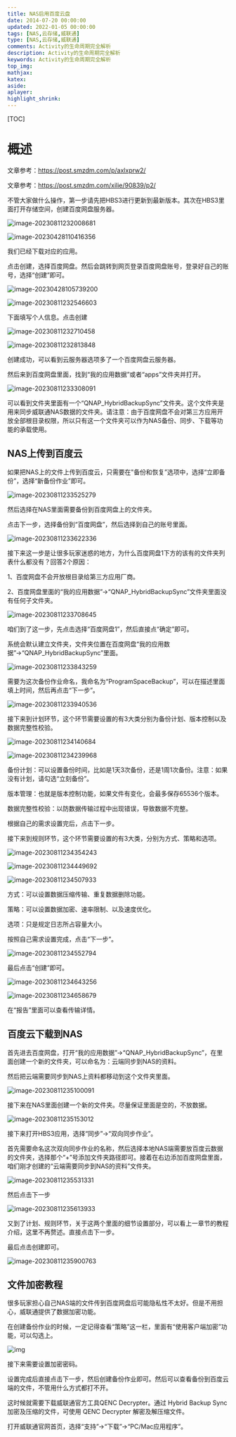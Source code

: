 ```yaml
---
title: NAS启用百度云盘
date: 2014-07-20 00:00:00
updated: 2022-01-05 00:00:00
tags: [NAS,云存储,威联通]
type: [NAS,云存储,威联通]
comments: Activity的生命周期完全解析
description: Activity的生命周期完全解析
keywords: Activity的生命周期完全解析
top_img:
mathjax:
katex:
aside:
aplayer:
highlight_shrink:
---
```


[TOC]

# 概述

文章参考：https://post.smzdm.com/p/axlxprw2/

文章参考：https://post.smzdm.com/xilie/90839/p2/



不管大家做什么操作，第一步请先把HBS3进行更新到最新版本。其次在HBS3里面打开存储空间，创建百度网盘服务器。

![image-20230811232008681](./images/07.NAS%E5%90%AF%E7%94%A8%E7%99%BE%E5%BA%A6%E4%BA%91%E7%9B%98/image-20230811232008681.png)

![image-20230428110416356](images/07.NAS%E5%90%AF%E7%94%A8%E7%99%BE%E5%BA%A6%E4%BA%91%E7%9B%98/image-20230428110416356.png)

我们已经下载对应的应用。







点击创建，选择百度网盘。然后会跳转到网页登录百度网盘账号，登录好自己的账号，选择“创建”即可。

![image-20230428105739200](images/07.NAS%E5%90%AF%E7%94%A8%E7%99%BE%E5%BA%A6%E4%BA%91%E7%9B%98/image-20230428105739200.png)



![image-20230811232546603](./images/07.NAS%E5%90%AF%E7%94%A8%E7%99%BE%E5%BA%A6%E4%BA%91%E7%9B%98/image-20230811232546603.png)

下面填写个人信息。点击创建



![image-20230811232710458](./images/07.NAS%E5%90%AF%E7%94%A8%E7%99%BE%E5%BA%A6%E4%BA%91%E7%9B%98/image-20230811232710458.png)

![image-20230811232813848](./images/07.NAS%E5%90%AF%E7%94%A8%E7%99%BE%E5%BA%A6%E4%BA%91%E7%9B%98/image-20230811232813848.png)

创建成功，可以看到云服务器选项多了一个百度网盘云服务器。





然后来到百度网盘里面，找到“我的应用数据”或者“apps”文件夹并打开。

![image-20230811233308091](./images/07.NAS%E5%90%AF%E7%94%A8%E7%99%BE%E5%BA%A6%E4%BA%91%E7%9B%98/image-20230811233308091.png)



可以看到文件夹里面有一个“QNAP_HybridBackupSync”文件夹。这个文件夹是用来同步威联通NAS数据的文件夹。请注意：由于百度网盘不会对第三方应用开放全部根目录权限，所以只有这一个文件夹可以作为NAS备份、同步、下载等功能的承载使用。



## NAS上传到百度云

如果把NAS上的文件上传到百度云，只需要在"备份和恢复”选项中，选择“立即备份”，选择“新备份作业”即可。

![image-20230811233525279](./images/07.NAS%E5%90%AF%E7%94%A8%E7%99%BE%E5%BA%A6%E4%BA%91%E7%9B%98/image-20230811233525279.png)

然后选择在NAS里面需要备份到百度网盘上的文件夹。



点击下一步，选择备份到“百度网盘”，然后选择到自己的账号里面。

![image-20230811233622336](./images/07.NAS%E5%90%AF%E7%94%A8%E7%99%BE%E5%BA%A6%E4%BA%91%E7%9B%98/image-20230811233622336.png)



接下来这一步是让很多玩家迷惑的地方，为什么百度网盘1下方的该有的文件夹列表什么都没有？回答2个原因：

1、百度网盘不会开放根目录给第三方应用厂商。

2、百度网盘里面的“我的应用数据”→“QNAP_HybridBackupSync”文件夹里面没有任何子文件夹。

![image-20230811233708645](./images/07.NAS%E5%90%AF%E7%94%A8%E7%99%BE%E5%BA%A6%E4%BA%91%E7%9B%98/image-20230811233708645.png)

咱们到了这一步，先点击选择“百度网盘1”，然后直接点“确定”即可。

系统会默认建立文件夹，文件夹位置在百度网盘“我的应用数据”→“QNAP_HybridBackupSync”里面。



![image-20230811233843259](./images/07.NAS%E5%90%AF%E7%94%A8%E7%99%BE%E5%BA%A6%E4%BA%91%E7%9B%98/image-20230811233843259.png)



需要为这次备份作业命名，我命名为“ProgramSpaceBackup”，可以在描述里面填上时间，然后再点击“下一步”。



![image-20230811233940536](./images/07.NAS%E5%90%AF%E7%94%A8%E7%99%BE%E5%BA%A6%E4%BA%91%E7%9B%98/image-20230811233940536.png)



接下来到计划环节，这个环节需要设置的有3大类分别为备份计划、版本控制以及数据完整性校验。

![image-20230811234140684](./images/07.NAS%E5%90%AF%E7%94%A8%E7%99%BE%E5%BA%A6%E4%BA%91%E7%9B%98/image-20230811234140684.png)

![image-20230811234239968](./images/07.NAS%E5%90%AF%E7%94%A8%E7%99%BE%E5%BA%A6%E4%BA%91%E7%9B%98/image-20230811234239968.png)



备份计划：可以设置备份时间，比如是1天3次备份，还是1周1次备份。注意：如果没有计划，请勾选“立刻备份”。

版本管理：也就是版本控制功能，如果文件有变化，会最多保存65536个版本。

数据完整性校验：以防数据传输过程中出现错误，导致数据不完整。

根据自己的需求设置完后，点击下一步。

接下来到规则环节，这个环节需要设置的有3大类，分别为方式、策略和选项。



![image-20230811234354243](./images/07.NAS%E5%90%AF%E7%94%A8%E7%99%BE%E5%BA%A6%E4%BA%91%E7%9B%98/image-20230811234354243.png)







![image-20230811234449692](./images/07.NAS%E5%90%AF%E7%94%A8%E7%99%BE%E5%BA%A6%E4%BA%91%E7%9B%98/image-20230811234449692.png)



![image-20230811234507933](./images/07.NAS%E5%90%AF%E7%94%A8%E7%99%BE%E5%BA%A6%E4%BA%91%E7%9B%98/image-20230811234507933.png)



方式：可以设置数据压缩传输、重复数据删除功能。

策略：可以设置数据加密、速率限制、以及速度优化。

选项：只是规定日志所占容量大小。

按照自己需求设置完成，点击“下一步”。

![image-20230811234552794](./images/07.NAS%E5%90%AF%E7%94%A8%E7%99%BE%E5%BA%A6%E4%BA%91%E7%9B%98/image-20230811234552794.png)

最后点击“创建”即可。





![image-20230811234643256](./images/07.NAS%E5%90%AF%E7%94%A8%E7%99%BE%E5%BA%A6%E4%BA%91%E7%9B%98/image-20230811234643256.png)





![image-20230811234658679](./images/07.NAS%E5%90%AF%E7%94%A8%E7%99%BE%E5%BA%A6%E4%BA%91%E7%9B%98/image-20230811234658679.png)

在“报告”里面可以查看传输详情。





## 百度云下载到NAS



首先进去百度网盘，打开“我的应用数据”→“QNAP_HybridBackupSync”，在里面创建一个新的文件夹，可以命名为：云端同步到NAS的资料。

然后把云端需要同步到NAS上资料都移动到这个文件夹里面。

![image-20230811235100091](./images/07.NAS%E5%90%AF%E7%94%A8%E7%99%BE%E5%BA%A6%E4%BA%91%E7%9B%98/image-20230811235100091.png)



接下来在NAS里面创建一个新的文件夹。尽量保证里面是空的，不放数据。

![image-20230811235153012](./images/07.NAS%E5%90%AF%E7%94%A8%E7%99%BE%E5%BA%A6%E4%BA%91%E7%9B%98/image-20230811235153012.png)



接下来打开HBS3应用，选择“同步”→“双向同步作业”。

首先需要命名这次双向同步作业的名称，然后选择本地NAS端需要放百度云数据的文件夹，选择那个“+”号添加文件夹路径即可。接着在右边添加百度网盘里面，咱们刚才创建的“云端需要同步到NAS的资料”文件夹。

![image-20230811235531331](./images/07.NAS%E5%90%AF%E7%94%A8%E7%99%BE%E5%BA%A6%E4%BA%91%E7%9B%98/image-20230811235531331.png)

然后点击下一步





![image-20230811235613933](./images/07.NAS%E5%90%AF%E7%94%A8%E7%99%BE%E5%BA%A6%E4%BA%91%E7%9B%98/image-20230811235613933.png)

又到了计划、规则环节，关于这两个里面的细节设置部分，可以看上一章节的教程介绍，这里不再赘述。直接点击下一步。



最后点击创建即可。

![image-20230811235900763](./images/07.NAS%E5%90%AF%E7%94%A8%E7%99%BE%E5%BA%A6%E4%BA%91%E7%9B%98/image-20230811235900763.png)





## 文件加密教程

很多玩家担心自己NAS端的文件传到百度网盘后可能隐私性不太好。但是不用担心，威联通提供了数据加密功能。

在创建备份作业的时候，一定记得查看“策略”这一栏，里面有“使用客户端加密”功能，可以勾选上。

![img](./images/07.NAS%E5%90%AF%E7%94%A8%E7%99%BE%E5%BA%A6%E4%BA%91%E7%9B%98/61f26e0dd87083102.jpg_orig.jpg)



接下来需要设置加密密码。

设置完成后直接点击下一步，然后创建备份作业即可。然后可以查看备份到百度云端的文件，不管用什么方式都打不开。

这时候就需要下载威联通官方工具QENC Decrypter。通过 Hybrid Backup Sync 加密及压缩的文件，可使用 QENC Decrypter 解密及解压缩文件。

打开威联通官网首页，选择“支持”→“下载”→“PC/Mac应用程序”。



